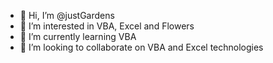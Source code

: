 - 👋 Hi, I’m @justGardens
- 👀 I’m interested in VBA, Excel and Flowers
- 🌱 I’m currently learning VBA
- 💞️ I’m looking to collaborate on VBA and Excel technologies
